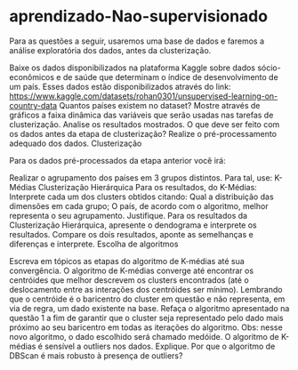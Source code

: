 # aprendizado-Nao-supervisionado

Para as questões a seguir, usaremos uma base de dados e faremos a análise exploratória dos dados, antes da clusterização.

Baixe os dados disponibilizados na plataforma Kaggle sobre dados sócio-econômicos e de saúde que determinam o índice de desenvolvimento de um país. Esses dados estão disponibilizados através do link: https://www.kaggle.com/datasets/rohan0301/unsupervised-learning-on-country-data
Quantos países existem no dataset?
Mostre através de gráficos a faixa dinâmica das variáveis que serão usadas nas tarefas de clusterização. Analise os resultados mostrados. O que deve ser feito com os dados antes da etapa de clusterização?
Realize o pré-processamento adequado dos dados.
Clusterização

Para os dados pré-processados da etapa anterior você irá:

Realizar o agrupamento dos países em 3 grupos distintos. Para tal, use:
K-Médias
Clusterização Hierárquica
Para os resultados, do K-Médias:
Interprete cada um dos clusters obtidos citando:
Qual a distribuição das dimensões em cada grupo;
O país, de acordo com o algoritmo, melhor representa o seu agrupamento. Justifique.
Para os resultados da Clusterização Hierárquica, apresente o dendograma e interprete os resultados.
Compare os dois resultados, aponte as semelhanças e diferenças e interprete.
Escolha de algoritmos

Escreva em tópicos as etapas do algoritmo de K-médias até sua convergência.
O algoritmo de K-médias converge até encontrar os centróides que melhor descrevem os clusters encontrados (até o deslocamento entre as interações dos centróides ser mínimo). Lembrando que o centróide é o baricentro do cluster em questão e não representa, em via de regra, um dado existente na base. Refaça o algoritmo apresentado na questão 1 a fim de garantir que o cluster seja representado pelo dado mais próximo ao seu baricentro em todas as iterações do algoritmo.
Obs: nesse novo algoritmo, o dado escolhido será chamado medóide.
 O algoritmo de K-médias é sensível a outliers nos dados. Explique.
Por que o algoritmo de DBScan é mais robusto à presença de outliers?
